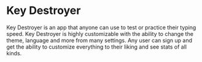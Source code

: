 <h1>Key Destroyer</h1>
<p>Key Destroyer is an app that anyone can use to test or practice their typing speed. Key Destroyer is highly customizable with the ability to change the theme, language and more from many settings. Any user can sign up and get the ability to customize everything to their liking and see stats of all kinds.</p>
